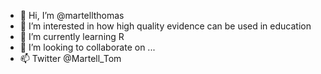 - 👋 Hi, I’m @martellthomas
- 👀 I’m interested in how high quality evidence can be used in education
- 🌱 I’m currently learning R
- 💞️ I’m looking to collaborate on ...
- 📫 Twitter @Martell_Tom

<!---
martellthomas/martellthomas is a ✨ special ✨ repository because its `README.md` (this file) appears on your GitHub profile.
You can click the Preview link to take a look at your changes.
--->
